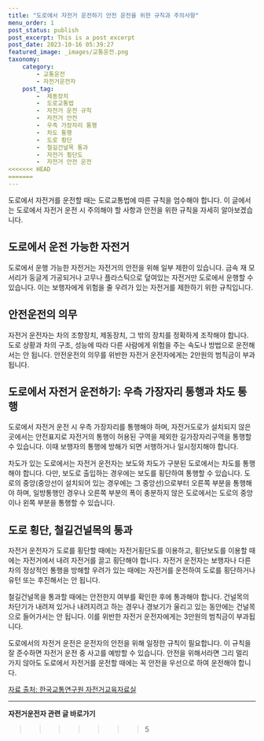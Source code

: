 ```yaml
---
title: "도로에서 자전거 운전하기 안전 운전을 위한 규칙과 주의사항"
menu_order: 1
post_status: publish
post_excerpt: This is a post excerpt
post_date: 2023-10-16 05:39:27
featured_image: _images/교통운전.png
taxonomy:
    category:
        - 교통운전
        - 자전거운전자
    post_tag:
        -  제동장치
        -  도로교통법
        -  자전거 운전 규칙
        -  자전거 안전
        -  우측 가장자리 통행
        -  차도 통행
        -  도로 횡단
        -  철길건널목 통과
        -  자전거 횡단도
        -  자전거 안전 운전
<<<<<<< HEAD
=======
---
```



도로에서 자전거를 운전할 때는 도로교통법에 따른 규칙을 엄수해야 합니다. 이 글에서는 도로에서 자전거 운전 시 주의해야 할 사항과 안전을 위한 규칙을 자세히 알아보겠습니다.

## 도로에서 운전 가능한 자전거

도로에서 운행 가능한 자전거는 자전거의 안전을 위해 일부 제한이 있습니다. 금속 재 모서리가 둥글게 가공되거나 고무나 플라스틱으로 덮여있는 자전거만 도로에서 운행할 수 있습니다. 이는 보행자에게 위험을 줄 우려가 있는 자전거를 제한하기 위한 규칙입니다.

## 안전운전의 의무

자전거 운전자는 차의 조향장치, 제동장치, 그 밖의 장치를 정확하게 조작해야 합니다. 도로 상황과 차의 구조, 성능에 따라 다른 사람에게 위험을 주는 속도나 방법으로 운전해서는 안 됩니다. 안전운전의 의무를 위반한 자전거 운전자에게는 2만원의 범칙금이 부과됩니다.

## 도로에서 자전거 운전하기: 우측 가장자리 통행과 차도 통행

도로에서 자전거 운전 시 우측 가장자리를 통행해야 하며, 자전거도로가 설치되지 않은 곳에서는 안전표지로 자전거의 통행이 허용된 구역을 제외한 길가장자리구역을 통행할 수 있습니다. 이때 보행자의 통행에 방해가 되면 서행하거나 일시정지해야 합니다.

차도가 있는 도로에서는 자전거 운전자는 보도와 차도가 구분된 도로에서는 차도를 통행해야 합니다. 다만, 보도로 출입하는 경우에는 보도를 횡단하여 통행할 수 있습니다. 도로의 중앙(중앙선이 설치되어 있는 경우에는 그 중앙선)으로부터 오른쪽 부분을 통행해야 하며, 일방통행인 경우나 오른쪽 부분의 폭이 충분하지 않은 도로에서는 도로의 중앙이나 왼쪽 부분을 통행할 수 있습니다.

## 도로 횡단, 철길건널목의 통과

자전거 운전자가 도로를 횡단할 때에는 자전거횡단도를 이용하고, 횡단보도를 이용할 때에는 자전거에서 내려 자전거를 끌고 횡단해야 합니다. 자전거 운전자는 보행자나 다른 차의 정상적인 통행을 방해할 우려가 있는 때에는 자전거를 운전하여 도로를 횡단하거나 유턴 또는 후진해서는 안 됩니다.

철길건널목을 통과할 때에는 안전한지 여부를 확인한 후에 통과해야 합니다. 건널목의 차단기가 내려져 있거나 내려지려고 하는 경우나 경보기가 울리고 있는 동안에는 건널목으로 들어가서는 안 됩니다. 이를 위반한 자전거 운전자에게는 3만원의 범칙금이 부과됩니다.

도로에서의 자전거 운전은 운전자의 안전을 위해 일정한 규칙이 필요합니다. 이 규칙을 잘 준수하면 자전거 운전 중 사고를 예방할 수 있습니다. 안전을 위해서라면 그리 멀리 가지 않아도 도로에서 자전거를 운전할 때에는 꼭 안전을 우선으로 하여 운전해야 합니다.

[자료 출처: 한국교통연구원 자전거교육자료실](https://www.koti.re.kr/user/bbs/BD_selectBbsList.do?q_bbsCode=1018)




<!-- wp:separator -->
<hr class="wp-block-separator has-alpha-channel-opacity"/>
<!-- /wp:separator -->

<!-- wp:group {"backgroundColor":"base","layout":{"type":"constrained"}} -->
<div class="wp-block-group has-base-background-color has-background"><!-- wp:paragraph {"align":"center","fontSize":"large"} -->
<p class="has-text-align-center has-large-font-size"><strong>자전거운전자 관련 글 바로가기</strong></p>
<!-- /wp:paragraph -->


<!-- wp:latest-posts
{"categories":[{"id":1713,"count":19,"description":"","link":"https://uknowlaw.com/category/%ec%9e%90%ec%a0%84%ea%b1%b0%ec%9a%b4%ec%a0%84%ec%9e%90/","name":"자전거운전자","slug":"자전거운전자","taxonomy":"category","parent":0,"meta":[],"_links":{"self":[{"href":"https://uknowlaw.com/wp-json/wp/v2/categories/1713"}],"collection":[{"href":"https://uknowlaw.com/wp-json/wp/v2/categories"}],"about":[{"href":"https://uknowlaw.com/wp-json/wp/v2/taxonomies/category"}],"wp:post_type":[{"href":"https://uknowlaw.com/wp-json/wp/v2/posts?categories=1713"}],"curies":[{"name":"wp","href":"https://api.w.org/{rel}","templated":true}]}}],"postsToShow":100,"excerptLength":28,"postLayout":"grid","columns":2,"featuredImageAlign":"left","featuredImageSizeSlug":"large","fontSize":"medium"} /--></div>
<!-- /wp:group -->
>>>>>>> 5
